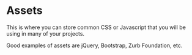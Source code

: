# Assets

This is where you can store common CSS or Javascript that you will be using in many of your projects. 

Good examples of assets are jQuery, Bootstrap, Zurb Foundation, etc.
